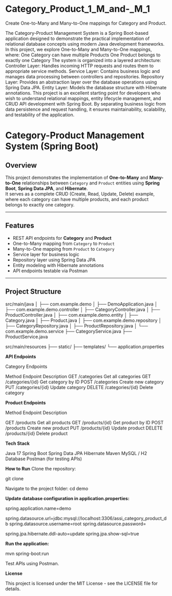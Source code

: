 # Category_Product_1_M_and-_M_1
Create One-to-Many and Many-to-One mappings for Category and Product.

The Category-Product Management System is a Spring Boot-based application designed to demonstrate the practical implementation of relational database concepts using modern Java development frameworks.
In this project, we explore One-to-Many and Many-to-One mappings, where:
One Category can have multiple Products
One Product belongs to exactly one Category
The system is organized into a layered architecture:
Controller Layer: Handles incoming HTTP requests and routes them to appropriate service methods.
Service Layer: Contains business logic and manages data processing between controllers and repositories.
Repository Layer: Provides an abstraction layer over the database operations using Spring Data JPA.
Entity Layer: Models the database structure with Hibernate annotations.
This project is an excellent starting point for developers who wish to understand relational mappings, entity lifecycle management, and CRUD API development with Spring Boot. By separating business logic from data persistence and request handling, it ensures maintainability, scalability, and testability of the application.




# Category-Product Management System (Spring Boot)

## Overview
This project demonstrates the implementation of **One-to-Many** and **Many-to-One** relationships between `Category` and `Product` entities using **Spring Boot**, **Spring Data JPA**, and **Hibernate**.  
It serves as a complete CRUD (Create, Read, Update, Delete) example, where each category can have multiple products, and each product belongs to exactly one category.

---

## Features
- REST API endpoints for **Category** and **Product**
- One-to-Many mapping from `Category` to `Product`
- Many-to-One mapping from `Product` to `Category`
- Service layer for business logic
- Repository layer using Spring Data JPA
- Entity modeling with Hibernate annotations
- API endpoints testable via Postman

---

## Project Structure





src/main/java
│
├── com.example.demo
│ ├── DemoApplication.java
│
├── com.example.demo.controller
│ ├── CategoryController.java
│ ├── ProductController.java
│
├── com.example.demo.entity
│ ├── Category.java
│ ├── Product.java
│
├── com.example.demo.repository
│ ├── CategoryRepository.java
│ ├── ProductRepository.java
│
└── com.example.demo.service
├── CategoryService.java
├── ProductService.java

src/main/resources
├── static/
├── templates/
└── application.properties






**API Endpoints**

Category Endpoints

Method	Endpoint	Description
GET	/categories	Get all categories
GET	/categories/{id}	Get category by ID
POST	/categories	Create new category
PUT	/categories/{id}	Update category
DELETE	/categories/{id}	Delete category



**Product Endpoints**

Method	Endpoint	Description

GET	/products	Get all products
GET	/products/{id}	Get product by ID
POST	/products	Create new product
PUT	/products/{id}	Update product
DELETE	/products/{id}	Delete product


**Tech Stack**

Java 17
Spring Boot
Spring Data JPA
Hibernate
Maven
MySQL / H2 Database
Postman (for testing APIs)


**How to Run**
Clone the repository:

git clone <repository-url>


Navigate to the project folder:
cd demo



**Update database configuration in application.properties:**

spring.application.name=demo



spring.datasource.url=jdbc:mysql://localhost:3306/assi_category_product_db
spring.datasource.username=root
spring.datasource.password=

spring.jpa.hibernate.ddl-auto=update
spring.jpa.show-sql=true





**Run the application:**

mvn spring-boot:run


Test APIs using Postman.





**License**

This project is licensed under the MIT License - see the LICENSE file for details.
